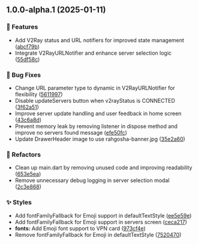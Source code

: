 ## 1.0.0-alpha.1 (2025-01-11)

### 🚀 Features

* Add V2Ray status and URL notifiers for improved state management ([abcf79b](https://github.com/RahgoshaVPN/RahgoshaApp/commit/abcf79b110ceeb0d0bbfcfa7d8690c7dddd5845a))
* Integrate V2RayURLNotifier and enhance server selection logic ([55df58c](https://github.com/RahgoshaVPN/RahgoshaApp/commit/55df58c9481504cd74f476b0974ddafeddf0024a))

### 🐛 Bug Fixes

* Change URL parameter type to dynamic in V2RayURLNotifier for flexibility ([5611997](https://github.com/RahgoshaVPN/RahgoshaApp/commit/5611997fd9ee0d1c9730449b1e794290fd77d257))
* Disable updateServers button when v2rayStatus is CONNECTED ([3f62a51](https://github.com/RahgoshaVPN/RahgoshaApp/commit/3f62a5149ae1ec412752dcd51a9a6edada801210))
* Improve server update handling and user feedback in home screen ([43c6a8d](https://github.com/RahgoshaVPN/RahgoshaApp/commit/43c6a8dd732e25820d2c214eff83b4ca4be25743))
* Prevent memory leak by removing listener in dispose method and improve no servers found message ([efe50fc](https://github.com/RahgoshaVPN/RahgoshaApp/commit/efe50fc463cb246eee3f0fa0c3320f746d8e4993))
* Update DrawerHeader image to use rahgosha-banner.jpg ([35e2a60](https://github.com/RahgoshaVPN/RahgoshaApp/commit/35e2a60da73a2a71eb34b2b21239111b836ead1f))

### 🚧 Refactors

* Clean up main.dart by removing unused code and improving readability ([653e5ea](https://github.com/RahgoshaVPN/RahgoshaApp/commit/653e5ea2089aee7881e5b40cbfe12be324d1bcd3))
* Remove unnecessary debug logging in server selection modal ([2c3e868](https://github.com/RahgoshaVPN/RahgoshaApp/commit/2c3e86883307b4eaf76acf6a507f7ff56b4c7293))

### ✨ Styles

* Add fontFamilyFallback for Emoji support in defaultTextStyle ([ee5e59e](https://github.com/RahgoshaVPN/RahgoshaApp/commit/ee5e59e147b8676cf9261785349ba5f9e428cf42))
* Add fontFamilyFallback for Emoji support in servers screen ([ceca217](https://github.com/RahgoshaVPN/RahgoshaApp/commit/ceca217a713d719793a7ec9d30d9f9e8a40b84ff))
* **fonts:** Add Emoji font support to VPN card ([973cf4e](https://github.com/RahgoshaVPN/RahgoshaApp/commit/973cf4e528c1860e78daeecf978561e0b6cbaef9))
* Remove fontFamilyFallback for Emoji in defaultTextStyle ([7520470](https://github.com/RahgoshaVPN/RahgoshaApp/commit/75204704ad27a948875502d732ea303d3875d177))
